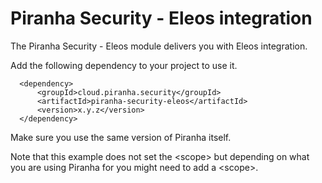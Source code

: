 
# Piranha Security - Eleos integration

The Piranha Security - Eleos module delivers you with Eleos integration.

Add the following dependency to your project to use it.

      <dependency>
          <groupId>cloud.piranha.security</groupId>
          <artifactId>piranha-security-eleos</artifactId>
          <version>x.y.z</version>
      </dependency>

Make sure you use the same version of Piranha itself.

Note that this example does not set the &lt;scope&gt; but depending on what you
are using Piranha for you might need to add a &lt;scope&gt;.
